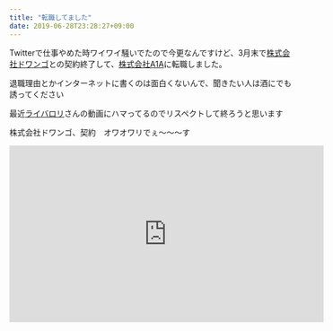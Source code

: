 ```yaml
---
title: "転職してました"
date: 2019-06-28T23:28:27+09:00
---
```


Twitterで仕事やめた時ワイワイ騒いでたので今更なんですけど、3月末で[株式会社ドワンゴ](https://dwango.co.jp/)との契約終了して、[株式会社A1A](https://www.a1a.co.jp/)に転職しました。

退職理由とかインターネットに書くのは面白くないんで、聞きたい人は酒にでも誘ってください

最近[ライバロリ](https://www.youtube.com/channel/UCSdExItCszcnIp-roT7b0kw)さんの動画にハマってるのでリスペクトして終ろうと思います

株式会社ドワンゴ、契約　オワオワリでぇ〜〜〜す

<iframe width="560" height="315" src="https://www.youtube.com/embed/rvK_nXQmC6M" frameborder="0" allow="accelerometer; autoplay; encrypted-media; gyroscope; picture-in-picture" allowfullscreen></iframe>


